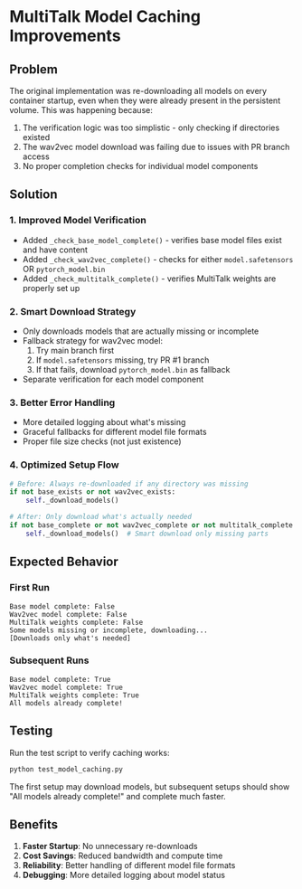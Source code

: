 # MultiTalk Model Caching Improvements

## Problem
The original implementation was re-downloading all models on every container startup, even when they were already present in the persistent volume. This was happening because:

1. The verification logic was too simplistic - only checking if directories existed
2. The wav2vec model download was failing due to issues with PR branch access
3. No proper completion checks for individual model components

## Solution

### 1. Improved Model Verification
- Added `_check_base_model_complete()` - verifies base model files exist and have content
- Added `_check_wav2vec_complete()` - checks for either `model.safetensors` OR `pytorch_model.bin` 
- Added `_check_multitalk_complete()` - verifies MultiTalk weights are properly set up

### 2. Smart Download Strategy
- Only downloads models that are actually missing or incomplete
- Fallback strategy for wav2vec model:
  1. Try main branch first
  2. If `model.safetensors` missing, try PR #1 branch
  3. If that fails, download `pytorch_model.bin` as fallback
- Separate verification for each model component

### 3. Better Error Handling
- More detailed logging about what's missing
- Graceful fallbacks for different model file formats
- Proper file size checks (not just existence)

### 4. Optimized Setup Flow
```python
# Before: Always re-downloaded if any directory was missing
if not base_exists or not wav2vec_exists:
    self._download_models()

# After: Only download what's actually needed
if not base_complete or not wav2vec_complete or not multitalk_complete:
    self._download_models()  # Smart download only missing parts
```

## Expected Behavior

### First Run
```
Base model complete: False
Wav2vec model complete: False  
MultiTalk weights complete: False
Some models missing or incomplete, downloading...
[Downloads only what's needed]
```

### Subsequent Runs
```
Base model complete: True
Wav2vec model complete: True
MultiTalk weights complete: True
All models already complete!
```

## Testing

Run the test script to verify caching works:
```bash
python test_model_caching.py
```

The first setup may download models, but subsequent setups should show "All models already complete!" and complete much faster.

## Benefits

1. **Faster Startup**: No unnecessary re-downloads
2. **Cost Savings**: Reduced bandwidth and compute time
3. **Reliability**: Better handling of different model file formats
4. **Debugging**: More detailed logging about model status